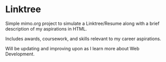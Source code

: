 # Linktree

Simple mimo.org project to simulate a Linktree/Resume along with a brief description of my aspirations in HTML.

Includes awards, coursework, and skills relevant to my career aspirations.

Will be updating and improving upon as I learn more about Web Development.


